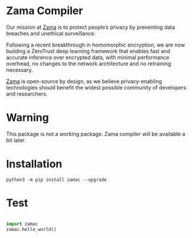# Zama Compiler

Our mission at [Zama](https://zama.ai) is to protect people’s privacy by preventing data breaches and unethical surveillance.

Following a recent breakthrough in homomorphic encryption, we are now building a ZeroTrust deep learning framework that enables fast and accurate inference over encrypted data, with minimal performance overhead, no changes to the network architecture and no retraining necessary.

[Zama](https://zama.ai) is open-source by design, as we believe privacy-enabling technologies should benefit the widest possible community of developers and researchers.

# Warning

This package is not a working package. Zama compiler will be available a bit later.

# Installation

```
python3 -m pip install zamac --upgrade
```

# Test

```python

import zamac
zamac.hello_world()
```
